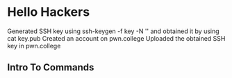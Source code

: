 # Hello Hackers
Generated SSH key using ssh-keygen -f key -N '' and obtained it by using cat key.pub
Created an account on pwn.college
Uploaded the obtained SSH key in pwn.college

## Intro To Commands
